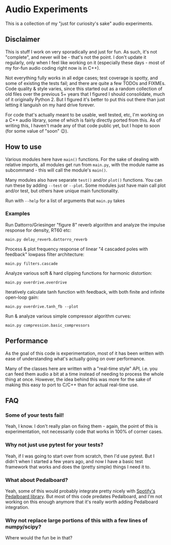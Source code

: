 # Audio Experiments

This is a collection of my "just for curiosity's sake" audio experiments.

## Disclaimer

This is stuff I work on very sporadically and just for fun.
As such, it's not "complete", and never will be - that's not the point.
I don't update it regularly, only when I feel like working on it (especially these days - most of my for-fun audio
coding right now is in C++).

Not everything fully works in all edge cases; test coverage is spotty, and some of existing the tests fail; and there
are quite a few TODOs and FIXMEs.
Code quality & style varies, since this started out as a random collection of old files over the previous 5+ years that
I figured I should consolidate, much of it originally Python 2.
But I figured it's better to put this out there than just letting it languish on my hard drive forever.

For code that's actually meant to be usable, well tested, etc, I'm working on a C++ audio library, some of which is
fairly directly ported from this.
As of writing this, I haven't made any of that code public yet, but I hope to soon (for some value of "soon" :wink:).

## How to use

Various modules here have `main()` functions.
For the sake of dealing with relative imports, all modules get run from `main.py`, with the module name as subcommand -
this will call the module's `main()`.

Many modules also have separate `test()` and/or `plot()` functions. You can run these by adding `--test` or `--plot`.
Some modules just have main call plot and/or test, but others have unique main functionality.

Run with `--help` for a list of arguments that `main.py` takes

### Examples

Run Dattorro/Griesinger "figure 8" reverb algorithm and analyze the impulse response for density, RT60 etc:

    main.py delay_reverb.dattorro_reverb

Process & plot frequency response of linear "4 cascaded poles with feedback" lowpass filter architecture:

    main.py filters.cascade

Analyze various soft & hard clipping functions for harmonic distortion:

    main.py overdrive.overdrive

Iteratively calculate tanh function with feedback, with both finite and infinite open-loop gain:

    main.py overdrive.tanh_fb --plot

Run & analyze various simple compressor algorithm curves:

    main.py compression.basic_compressors

## Performance

As the goal of this code is experimentation, most of it has been written with ease of understanding what's actually
going on over performance.

Many of the classes here are written with a "real-time style" API, i.e. you can feed them audio a bit at a time instead
of needing to process the whole thing at once.
However, the idea behind this was more for the sake of making this easy to port to C/C++ than for actual real-time use.

## FAQ

### Some of your tests fail!

Yeah, I know. I don't really plan on fixing them - again, the point of this is experimentation, not necessarily code
that works in 100% of corner cases.

### Why not just use pytest for your tests?

Yeah, if I was going to start over from scratch, then I'd use pytest.
But I didn't when I started a few years ago, and now I have a basic test framework that works and does the (pretty
simple) things I need it to.

### What about Pedalboard?

Yeah, some of this would probably integrate pretty nicely with
[Spotify's Pedalboard library](https://github.com/spotify/pedalboard/).
But most of this code predates Pedalboard, and I'm not working on this enough anymore that it's really worth adding
Pedalboard integration.

### Why not replace large portions of this with a few lines of numpy/scipy?

Where would the fun be in that?
